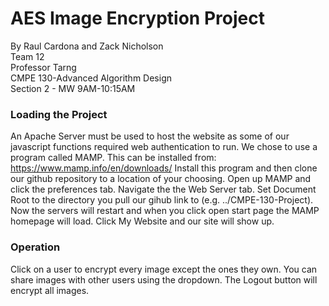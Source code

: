 # AES Image Encryption Project


By Raul Cardona and Zack Nicholson  
Team 12  
Professor Tarng  
CMPE 130-Advanced Algorithm Design  
Section 2 - MW 9AM-10:15AM

### Loading the Project
An Apache Server must be used to host the website as some of our javascript functions required web authentication to run.
We chose to use a program called MAMP. This can be installed from: https://www.mamp.info/en/downloads/
Install this program and then clone our github repository to a location of your choosing.
Open up MAMP and click the preferences tab. Navigate the the Web Server tab.
Set Document Root to the directory you pull our gihub link to (e.g. ../CMPE-130-Project).
Now the servers will restart and when you click open start page the MAMP homepage will load. 
Click My Website and our site will show up.

### Operation  
Click on a user to encrypt every image except the ones they own.
You can share images with other users using the dropdown.
The Logout button will encrypt all images.
